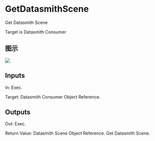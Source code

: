 # GetDatasmithScene

Get Datasmith Scene

Target is Datasmith Consumer

## 图示

![]($-20221218-18404482.png)

## Inputs

In: Exec.

Target: Datasmith Consumer Object Reference.  

## Outputs

Out: Exec.

Return Value: Datasmith Scene Object Reference. Get Datasmith Scene.

